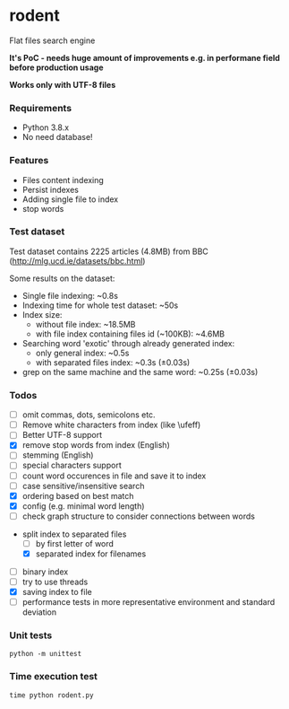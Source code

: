 # rodent

Flat files search engine

**It's PoC - needs huge amount of improvements e.g. in performane field before production usage**

**Works only with UTF-8 files**

### Requirements

- Python 3.8.x
- No need database!

### Features

- Files content indexing
- Persist indexes
- Adding single file to index
- stop words

### Test dataset

Test dataset contains 2225 articles (4.8MB) from BBC (http://mlg.ucd.ie/datasets/bbc.html)

Some results on the dataset:

- Single file indexing: \~0.8s
- Indexing time for whole test dataset: \~50s
- Index size:
  - without file index: \~18.5MB
  - with file index containing files id (\~100KB): \~4.6MB
- Searching word 'exotic' through already generated index:
  - only general index: \~0.5s
  - with separated files index: \~0.3s (±0.03s)
- grep on the same machine and the same word: \~0.25s (±0.03s)

### Todos

- [ ] omit commas, dots, semicolons etc.
- [ ] Remove white characters from index (like \ufeff)
- [ ] Better UTF-8 support
- [x] remove stop words from index (English)
- [ ] stemming (English)
- [ ] special characters support
- [ ] count word occurences in file and save it to index
- [ ] case sensitive/insensitive search
- [x] ordering based on best match
- [x] config (e.g. minimal word length)
- [ ] check graph structure to consider connections between words
- split index to separated files
  - [ ] by first letter of word
  - [x] separated index for filenames
- [ ] binary index
- [ ] try to use threads
- [x] saving index to file
- [ ] performance tests in more representative environment and standard deviation

### Unit tests

```
python -m unittest
```

### Time execution test

```
time python rodent.py
```